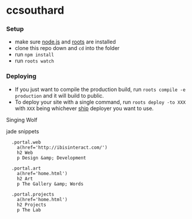 # ccsouthard

### Setup

- make sure [node.js](http://nodejs.org) and [roots](http://roots.cx) are installed
- clone this repo down and `cd` into the folder
- run `npm install`
- run `roots watch`

### Deploying

- If you just want to compile the production build, run `roots compile -e production` and it will build to public.
- To deploy your site with a single command, run `roots deploy -to XXX` with `XXX` being whichever [ship](https://github.com/carrot/ship#usage) deployer you want to use.

Singing Wolf

jade snippets

      .portal.web
        a(href='http://ibisinteract.com/')
        h2 Web
        p Design &amp; Development

      .portal.art
        a(href='home.html')
        h2 Art
        p The Gallery &amp; Words

      .portal.projects
        a(href='home.html')
        h2 Projects
        p The Lab
